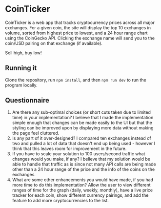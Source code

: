 # CoinTicker
CoinTicker is a web app that tracks cryptocurrency prices across all major exchanges. For a given coin, the site will display the top 10 exchanges in volume, sorted from highest price to lowest, and a 24 hour range chart using the CoinGecko API. Clicking the exchange name will send you to the coin/USD pairing on that exchange (if available).

Sell high, buy low!

## Running it

Clone the repository, run `npm install`, and then `npm run dev` to run the program locally. 

## Questionnaire
1.  Are there any sub-optimal choices (or short cuts taken due to limited time) in your implementation?
I believe that I made the implementation simple enough that changes can be made easily to the UI but that the styling can be improved upon by displaying more data without making the page feel cluttered.
2.  Is any part of it over-designed? 
I compared ten exchanges instead of two and pulled a lot of data that doesn't end up being used - however I think that this leaves room for improvement in the future.
3.  If you have to scale your solution to 100 users/second traffic what changes would you make, if any?
I believe that my solution would be able to handle that traffic as is since not many API calls are being made other than a 24 hour range of the price and the info of the coins on the exchanges.
4.  What are some other enhancements you would have made, if you had more time to do this implementation?
Allow the user to view different ranges of time for the graph (daily, weekly, monthly), have a live price tracker for each coin, show different currency pairings, and add the feature to add more cryptocurrencies to the list.